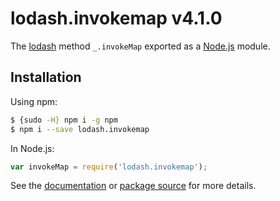# lodash.invokemap v4.1.0

The [lodash](https://lodash.com/) method `_.invokeMap` exported as a [Node.js](https://nodejs.org/) module.

## Installation

Using npm:
```bash
$ {sudo -H} npm i -g npm
$ npm i --save lodash.invokemap
```

In Node.js:
```js
var invokeMap = require('lodash.invokemap');
```

See the [documentation](https://lodash.com/docs#invokeMap) or [package source](https://github.com/lodash/lodash/blob/4.1.0-npm-packages/lodash.invokemap) for more details.
